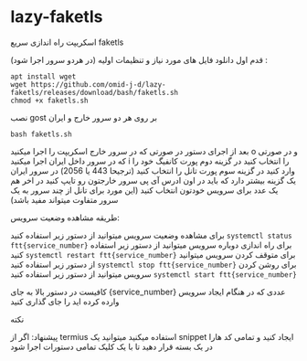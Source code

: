 # lazy-faketls

اسکریپت راه اندازی سریع faketls

قدم اول
دانلود فایل های مورد نیاز و تنظیمات اولیه (در هردو سرور اجرا شود) :
```
apt install wget
wget https://github.com/omid-j-d/lazy-faketls/releases/download/bash/faketls.sh
chmod +x faketls.sh
```

نصب gost بر روی هر دو سرور خارج و ایران
```
bash faketls.sh
```
بعد از اجرای دستور در صورتی که در سرور خارج اسکریپت را اجرا میکنید o و در صورتی که در سرور داخل ایران اجرا میکنید i را انتخاب کنید 
در گزینه دوم پورت کانفیگ خود را وارد کنید
در گزینه سوم پورت تانل را انتخاب کنید (ترجیحا 443 یا 2056)
در سرور ایران یک گزینه بیشتر دارد که باید در اون ادرس آی پی سرور خارجتون رو تایپ کنید
در اخر هم یک عدد برای سرویس خودتون انتخاب کنید (این مورد برای تانل از چند سرور به یک سرور متفاوت میتواند مفید باشد)


طریقه مشاهده وضعیت سرویس:

برای مشاهده وضعیت سرویس میتوانید از دستور زیر استفاده کنید
``` systemctl status ftt{service_number} ```
برای راه اندازی دوباره سرویس میتوانید از دستور زیر استفاده کنید
``` systemctl restart ftt{service_number} ```
برای متوقف کردن سرویس میتوانید از دستور زیر استفاده کنید
``` systemctl stop ftt{service_number} ```
برای روشن کردن سرویس میتوانید از دستور زیر استفاده کنید
``` systemctl start ftt{service_number} ```

کافیست در دستور بالا به جای {service_number} عددی که در هنگام ایجاد سرویس وارده کرده اید را جای گذاری کنید 

نکته

پیشنهاد: اگر از termius استفاده میکنید میتوانید یک snippet ایجاد کنید و تمامی کد هارا در یک بسته قرار دهید تا با یک کلیک تمامی دستورات اجرا شود
